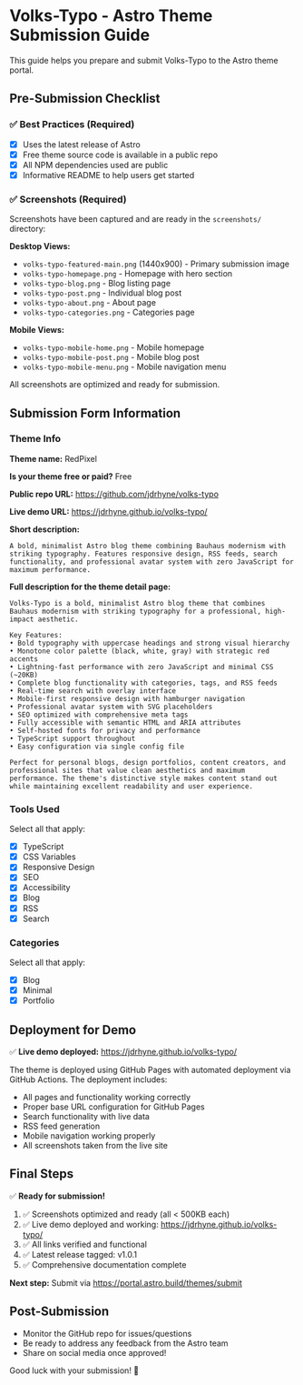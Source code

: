 # Volks-Typo - Astro Theme Submission Guide

This guide helps you prepare and submit Volks-Typo to the Astro theme portal.

## Pre-Submission Checklist

### ✅ Best Practices (Required)
- [x] Uses the latest release of Astro
- [x] Free theme source code is available in a public repo
- [x] All NPM dependencies used are public
- [x] Informative README to help users get started

### ✅ Screenshots (Required)
Screenshots have been captured and are ready in the `screenshots/` directory:

**Desktop Views:**
- `volks-typo-featured-main.png` (1440x900) - Primary submission image
- `volks-typo-homepage.png` - Homepage with hero section
- `volks-typo-blog.png` - Blog listing page
- `volks-typo-post.png` - Individual blog post
- `volks-typo-about.png` - About page
- `volks-typo-categories.png` - Categories page

**Mobile Views:**
- `volks-typo-mobile-home.png` - Mobile homepage
- `volks-typo-mobile-post.png` - Mobile blog post
- `volks-typo-mobile-menu.png` - Mobile navigation menu

All screenshots are optimized and ready for submission.

## Submission Form Information

### Theme Info

**Theme name:** RedPixel

**Is your theme free or paid?** Free

**Public repo URL:** https://github.com/jdrhyne/volks-typo

**Live demo URL:** https://jdrhyne.github.io/volks-typo/

**Short description:**
```
A bold, minimalist Astro blog theme combining Bauhaus modernism with striking typography. Features responsive design, RSS feeds, search functionality, and professional avatar system with zero JavaScript for maximum performance.
```

**Full description for the theme detail page:**
```
Volks-Typo is a bold, minimalist Astro blog theme that combines Bauhaus modernism with striking typography for a professional, high-impact aesthetic.

Key Features:
• Bold typography with uppercase headings and strong visual hierarchy
• Monotone color palette (black, white, gray) with strategic red accents
• Lightning-fast performance with zero JavaScript and minimal CSS (~20KB)
• Complete blog functionality with categories, tags, and RSS feeds
• Real-time search with overlay interface
• Mobile-first responsive design with hamburger navigation
• Professional avatar system with SVG placeholders
• SEO optimized with comprehensive meta tags
• Fully accessible with semantic HTML and ARIA attributes
• Self-hosted fonts for privacy and performance
• TypeScript support throughout
• Easy configuration via single config file

Perfect for personal blogs, design portfolios, content creators, and professional sites that value clean aesthetics and maximum performance. The theme's distinctive style makes content stand out while maintaining excellent readability and user experience.
```

### Tools Used
Select all that apply:
- [x] TypeScript
- [x] CSS Variables
- [x] Responsive Design
- [x] SEO
- [x] Accessibility
- [x] Blog
- [x] RSS
- [x] Search

### Categories
Select all that apply:
- [x] Blog
- [x] Minimal
- [x] Portfolio

## Deployment for Demo

✅ **Live demo deployed:** https://jdrhyne.github.io/volks-typo/

The theme is deployed using GitHub Pages with automated deployment via GitHub Actions. The deployment includes:
- All pages and functionality working correctly
- Proper base URL configuration for GitHub Pages
- Search functionality with live data
- RSS feed generation
- Mobile navigation working properly
- All screenshots taken from the live site

## Final Steps

✅ **Ready for submission!**

1. ✅ Screenshots optimized and ready (all < 500KB each)
2. ✅ Live demo deployed and working: https://jdrhyne.github.io/volks-typo/
3. ✅ All links verified and functional
4. ✅ Latest release tagged: v1.0.1
5. ✅ Comprehensive documentation complete

**Next step:** Submit via https://portal.astro.build/themes/submit

## Post-Submission

- Monitor the GitHub repo for issues/questions
- Be ready to address any feedback from the Astro team
- Share on social media once approved!

Good luck with your submission! 🚀